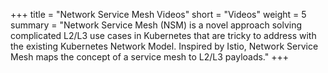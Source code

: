 +++
title = "Network Service Mesh Videos"
short = "Videos"
weight = 5
summary = "Network Service Mesh (NSM) is a novel approach solving complicated L2/L3 use cases in Kubernetes that are tricky to address with the existing Kubernetes Network Model. Inspired by Istio, Network Service Mesh maps the concept of a service mesh to L2/L3 payloads."
+++
